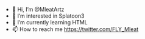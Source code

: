 - 👋 Hi, I’m @MleatArtz
- 👀 I’m interested in Splatoon3
- 🌱 I’m currently learning HTML
- 📫 How to reach me https://twitter.com/FLY_Mleat

<!---
MleatArtz/MleatArtz is a ✨ special ✨ repository because its `README.md` (this file) appears on your GitHub profile.
You can click the Preview link to take a look at your changes.
--->
